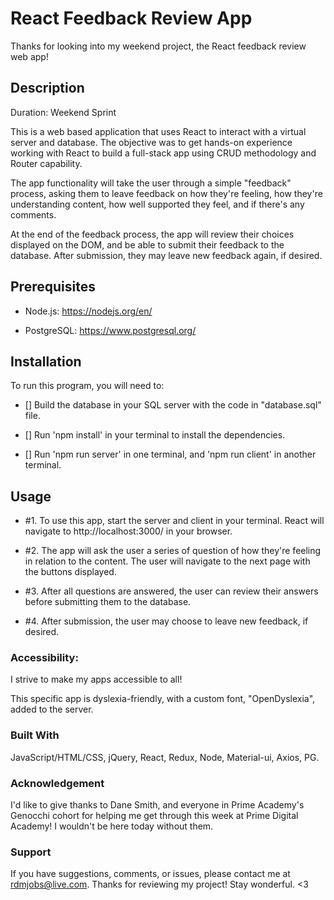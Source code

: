 # React Feedback Review App

Thanks for looking into my weekend project, the React feedback review web app! 



## Description

Duration: Weekend Sprint

This is a web based application that uses React to interact with a virtual server and database.  The objective was to get hands-on experience working with React to build a full-stack app using CRUD methodology and Router capability.  

The app functionality will take the user through a simple "feedback" process, asking them to leave feedback on how they're feeling, how they're understanding content, how well supported they feel, and if there's any comments.  

At the end of the feedback process, the app will review their choices displayed on the DOM, and be able to submit their feedback to the database.  After submission, they may leave new feedback again, if desired.  



## Prerequisites

- Node.js: https://nodejs.org/en/

- PostgreSQL: https://www.postgresql.org/



## Installation

To run this program, you will need to:

- [] Build the database in your SQL server with the code in "database.sql" file. 

- [] Run 'npm install' in your terminal to install the dependencies.

- [] Run 'npm run server' in one terminal, and 'npm run client' in another terminal.



## Usage

- #1. To use this app, start the server and client in your terminal.  React will navigate to http://localhost:3000/ in your browser.  

- #2. The app will ask the user a series of question of how they're feeling in relation to the content.  The user will navigate to the next page with the buttons displayed. 

- #3. After all questions are answered, the user can review their answers before submitting them to the database.

- #4. After submission, the user may choose to leave new feedback, if desired.  



### Accessibility: 

I strive to make my apps accessible to all!  

This specific app is dyslexia-friendly, with a custom font, "OpenDyslexia", added to the server. 


### Built With

JavaScript/HTML/CSS, jQuery, React, Redux, Node, Material-ui, Axios, PG. 



### Acknowledgement

I'd like to give thanks to Dane Smith, and everyone in Prime Academy's Genocchi cohort for helping me get through this week at Prime Digital Academy!  I wouldn't be here today without them.  
 


### Support

If you have suggestions, comments, or issues, please contact me at rdmjobs@live.com.  Thanks for reviewing my project!  Stay wonderful. <3

